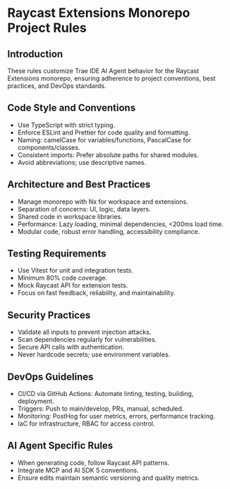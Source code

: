# Raycast Extensions Monorepo Project Rules

## Introduction

These rules customize Trae IDE AI Agent behavior for the Raycast Extensions monorepo, ensuring adherence to project
conventions, best practices, and DevOps standards.

## Code Style and Conventions

- Use TypeScript with strict typing.
- Enforce ESLint and Prettier for code quality and formatting.
- Naming: camelCase for variables/functions, PascalCase for components/classes.
- Consistent imports: Prefer absolute paths for shared modules.
- Avoid abbreviations; use descriptive names.

## Architecture and Best Practices

- Manage monorepo with Nx for workspace and extensions.
- Separation of concerns: UI, logic, data layers.
- Shared code in workspace libraries.
- Performance: Lazy loading, minimal dependencies, <200ms load time.
- Modular code, robust error handling, accessibility compliance.

## Testing Requirements

- Use Vitest for unit and integration tests.
- Minimum 80% code coverage.
- Mock Raycast API for extension tests.
- Focus on fast feedback, reliability, and maintainability.

## Security Practices

- Validate all inputs to prevent injection attacks.
- Scan dependencies regularly for vulnerabilities.
- Secure API calls with authentication.
- Never hardcode secrets; use environment variables.

## DevOps Guidelines

- CI/CD via GitHub Actions: Automate linting, testing, building, deployment.
- Triggers: Push to main/develop, PRs, manual, scheduled.
- Monitoring: PostHog for user metrics, errors, performance tracking.
- IaC for infrastructure, RBAC for access control.

## AI Agent Specific Rules

- When generating code, follow Raycast API patterns.
- Integrate MCP and AI SDK 5 conventions.
- Ensure edits maintain semantic versioning and quality metrics.
